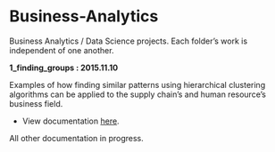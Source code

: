 # Business-Analytics

Business Analytics / Data Science projects. Each folder’s work is independent of one another.

**1_finding_groups : 2015.11.10** 

Examples of how finding similar patterns using hierarchical clustering algorithms can be applied to the supply chain’s and human resource’s business field.

- View documentation [here](http://ethen8181.github.io/Business-Analytics/1_finding_groups/finding_groups.html).

All other documentation in progress. 


